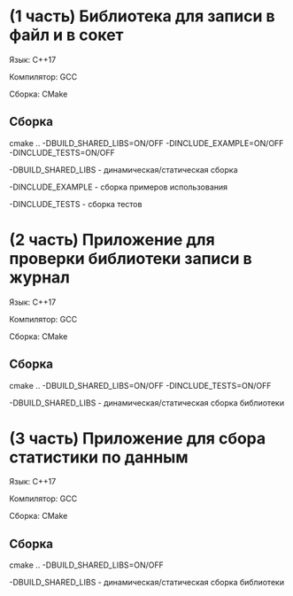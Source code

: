 # (1 часть) Библиотека для записи в файл и в сокет

Язык: C++17

Компилятор: GCC

Сборка: CMake

## Сборка

cmake .. -DBUILD_SHARED_LIBS=ON/OFF -DINCLUDE_EXAMPLE=ON/OFF -DINCLUDE_TESTS=ON/OFF

-DBUILD_SHARED_LIBS - динамическая/статическая сборка

-DINCLUDE_EXAMPLE - сборка примеров использования

-DINCLUDE_TESTS - сборка тестов

# (2 часть) Приложение для проверки библиотеки записи в журнал

Язык: C++17

Компилятор: GCC

Сборка: CMake

## Сборка

cmake .. -DBUILD_SHARED_LIBS=ON/OFF
-DINCLUDE_TESTS=ON/OFF

-DBUILD_SHARED_LIBS - динамическая/статическая сборка библиотеки

# (3 часть) Приложение для сбора статистики по данным

Язык: C++17

Компилятор: GCC

Сборка: CMake

## Сборка

cmake .. -DBUILD_SHARED_LIBS=ON/OFF

-DBUILD_SHARED_LIBS - динамическая/статическая сборка библиотеки

